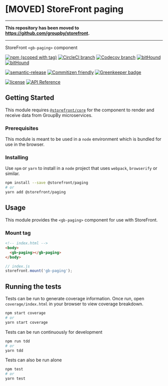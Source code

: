 # [MOVED] StoreFront paging

* * *

**This repository has been moved to <https://github.com/groupby/storefront>.**

* * *

StoreFront `<gb-paging>` component

[![npm (scoped with tag)](https://img.shields.io/npm/v/@storefront/paging.svg?style=flat-square)](https://www.npmjs.com/package/@storefront/paging)
[![CircleCI branch](https://img.shields.io/circleci/project/github/groupby/storefront-paging/master.svg?style=flat-square)](https://circleci.com/gh/groupby/storefront-paging/tree/master)
[![Codecov branch](https://img.shields.io/codecov/c/github/groupby/storefront-paging/master.svg?style=flat-square)](https://codecov.io/gh/groupby/storefront-paging)
[![bitHound](https://img.shields.io/bithound/code/github/groupby/storefront-paging.svg?style=flat-square)](https://www.bithound.io/github/groupby/storefront-paging)
[![bitHound](https://img.shields.io/bithound/dependencies/github/groupby/storefront-paging.svg?style=flat-square)](https://www.bithound.io/github/groupby/storefront-paging)

[![semantic-release](https://img.shields.io/badge/%20%20%F0%9F%93%A6%F0%9F%9A%80-semantic--release-e10079.svg?style=flat-square)](https://github.com/semantic-release/semantic-release)
[![Commitizen friendly](https://img.shields.io/badge/commitizen-friendly-brightgreen.svg?style=flat-square)](http://commitizen.github.io/cz-cli/)
[![Greenkeeper badge](https://badges.greenkeeper.io/groupby/storefront-paging.svg)](https://greenkeeper.io/)

[![license](https://img.shields.io/github/license/mashape/apistatus.svg?style=flat-square)](https://choosealicense.com/licenses/mit/)
[![API Reference](https://img.shields.io/badge/API_reference-latest-blue.svg?style=flat-square)](https://groupby.github.io/storefront-paging/)

## Getting Started

This module requires [`@storefront/core`](https://www.npmjs.com/package/@storefront/core) for the component to render
and receive data from GroupBy microservices.

### Prerequisites

This module is meant to be used in a `node` environment which is bundled for use in the browser.

### Installing

Use `npm` or `yarn` to install in a `node` project that uses `webpack`, `browserify` or similar.

```sh
npm install --save @storefront/paging
# or
yarn add @storefront/paging
```

## Usage

This module provides the `<gb-paging>` component for use with StoreFront.

### Mount tag

```html
<!-- index.html -->
<body>
  <gb-paging></gb-paging>
</body>
```

```js
// index.js
storefront.mount('gb-paging');
```

## Running the tests

Tests can be run to generate coverage information.
Once run, open `coverage/index.html` in your browser to view coverage breakdown.

```sh
npm start coverage
# or
yarn start coverage
```

Tests can be run continuously for development

```sh
npm run tdd
# or
yarn tdd
```

Tests can also be run alone

```sh
npm test
# or
yarn test
```
